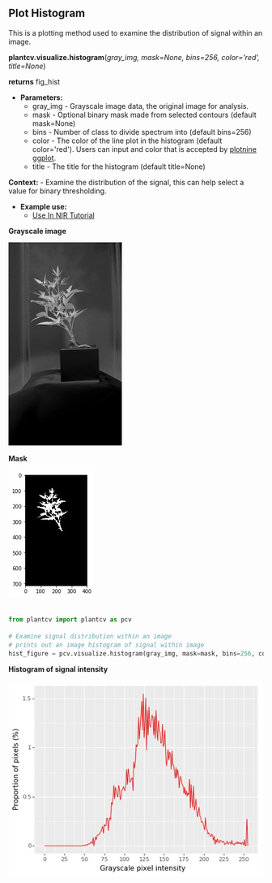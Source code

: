 ## Plot Histogram

This is a plotting method used to examine the distribution of signal within an image.

**plantcv.visualize.histogram**(*gray_img, mask=None, bins=256, color='red', title=None*)

**returns** fig_hist

- **Parameters:**
    - gray_img - Grayscale image data, the original image for analysis.
    - mask - Optional binary mask made from selected contours (default mask=None)
    - bins - Number of class to divide spectrum into (default bins=256)
    - color - The color of the line plot in the histogram (default color='red'). Users can input and color that is accepted by [plotnine ggplot](https://plotnine.readthedocs.io/en/stable/generated/plotnine.ggplot.html#plotnine.ggplot).
    - title - The title for the histogram (default title=None) 
    
**Context:**
    - Examine the distribution of the signal, this can help select a value for binary thresholding.
    
- **Example use:**
    - [Use In NIR Tutorial](nir_tutorial.md)

**Grayscale image**

![Screenshot](img/documentation_images/histogram/01_hsv_saturation.jpg) 

**Mask**

![Screenshot](img/documentation_images/histogram/mask.jpg)

```python

from plantcv import plantcv as pcv

# Examine signal distribution within an image
# prints out an image histogram of signal within image
hist_figure = pcv.visualize.histogram(gray_img, mask=mask, bins=256, color='red', title=None)

```

**Histogram of signal intensity**

![Screenshot](img/documentation_images/histogram/hist.jpg) 
